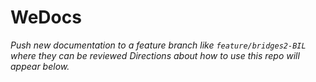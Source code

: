 # WeDocs
_Push new documentation to a feature branch like `feature/bridges2-BIL` where they can be reviewed_
_Directions about how to use this repo will appear below._ 
